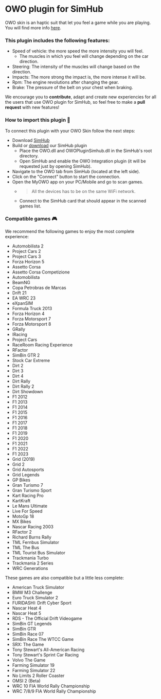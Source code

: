 # OWO plugin for SimHub
OWO skin is an haptic suit that let you feel a game while you are playing.
You will find more info [here](https://owogame.com/).
### This plugin includes the following **features**:
- Speed of vehicle: the more speed the more intensity you will feel.
  - The muscles in which you feel will change depending on the car direction.
- Steering: The intensity of the muscles will change based on the direction.
- Impacts: The more strong the impact is, the more intense it will be.
- Rpm: The engine revolutions after changing the gear.
- Brake: The pressure of the belt on your chest when braking.

We encourage you to **contribute**, adapt and create
new experiencies for all the users that use OWO plugin
for SimHub, so feel free to make a **pull request** with new features!

### How to import this plugin 📲
To connect this plugin with your OWO Skin follow the next steps:
- Download [SimHub](https://www.simhubdash.com/)
- Build or [download](https://github.com/OWODevelopers/OWOPlugin-SimHub/releases) our SimHub plugin
    - Place the OWO.dll and OWOPluginSimhub.dll in the SimHub's root directory.
    - Open SimHub and enable the OWO Integration plugin (it will be requested just by opening SimHub).
- Navigate to the OWO tab from SimHub (located at the left side).
- Click on the "Connect" button to start the connection.
- Open the MyOWO app on your PC/Mobile and go to scan games.
    - > All the devices has to be on the same WiFi network.
    - Connect to the SimHub card that should appear in the scanned games list.

### Compatible games 🎮
We recommend the following games to enjoy the most complete experience:
- Automobilista 2
- Project Cars 2
- Project Cars 3
- Forza Horizon 5
- Assetto Corsa
- Assetto Corsa Competizione
- Automobilista
- BeamNG
- Copa Petrobras de Marcas
- Drift 21
- EA WRC 23
- eXpanSIM
- Formula Truck 2013
- Forza Horizon 4
- Forza Motorsport 7
- Forza Motorsport 8
- GRally
- IRacing
- Project Cars
- RaceRoom Racing Experience
- RFactor
- SimBin GTR 2
- Stock Car Extreme
- Dirt 2
- Dirt 3
- Dirt 4
- Dirt Rally
- Dirt Rally 2
- Dirt Showdown
- F1 2012
- F1 2013
- F1 2014
- F1 2015
- F1 2016
- F1 2017
- F1 2018
- F1 2019
- F1 2020
- F1 2021
- F1 2022
- F1 2023
- Grid (2019)
- Grid 2
- Grid Autosports
- Grid Legends
- GP Bikes
- Gran Turismo 7
- Gran Turismo Sport
- Kart Racing Pro
- KartKraft
- Le Mans Ultimate
- Live For Speed
- MotoGp 18
- MX Bikes
- Nascar Racing 2003
- RFactor 2
- Richard Burns Rally
- TML Fernbus Simulator
- TML The Bus
- TML Tourist Bus Simulator
- Trackmania Turbo
- Trackmania 2 Series
- WRC Generations

These games are also compatible but a little less complete:
- American Truck Simulator
- BMW M3 Challenge
- Euro Truck Simulator 2
- FURIDASHI: Drift Cyber Sport
- Nascar Heat 4
- Nascar Heat 5
- RDS - The Official Drift Videogame
- SimBin GT Legends
- SimBin GTR 
- SimBin Race 07
- SimBin Race The WTCC Game
- SRX: The Game
- Tony Stewart's All-American Racing
- Tony Stewart's Sprint Car Racing
- Volvo The Game
- Farming Simulator 19
- Farming Simulator 22
- No Limits 2 Roller Coaster
- OMSI 2 (Beta)
- WRC 10 FIA World Rally Championship
- WRC 7/8/9 FIA World Rally Championship
